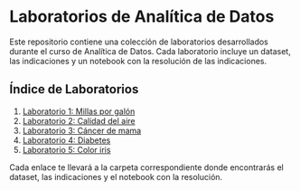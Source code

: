 # Laboratorios de Analítica de Datos

Este repositorio contiene una colección de laboratorios desarrollados durante el curso de Analítica de Datos. Cada laboratorio incluye un dataset, las indicaciones y un notebook con la resolución de las indicaciones.

## Índice de Laboratorios

1. [Laboratorio 1: Millas por galón](./MPG/)
2. [Laboratorio 2: Calidad del aire](./AirQuality/)
3. [Laboratorio 3: Cáncer de mama](./CancerMama/)
4. [Laboratorio 4: Diabetes](./Diabetes/)
5. [Laboratorio 5: Color iris](./ColorIris/)

Cada enlace te llevará a la carpeta correspondiente donde encontrarás el dataset, las indicaciones y el notebook con la resolución.
